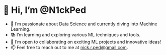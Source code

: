 # 👋 Hi, I’m @N1ckPed

- 🌟 I’m passionate about Data Science and currently diving into Machine Learning.
- 📚 I’m learning and exploring various ML techniques and tools.
- 🤝 I’m open to collaborating on exciting ML projects and innovative ideas!
- 📫 Feel free to reach out to me at [nick.r.ped@gmail.com](mailto:nick.r.ped@gmail.com).

<!---
N1ckPed/N1ckPed is a ✨ special ✨ repository because its `README.md` (this file) appears on your GitHub profile.
You can click the Preview link to take a look at your changes.
--->
